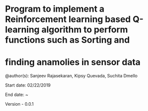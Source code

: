 # Program to implement a Reinforcement learning based Q-learning algorithm to perform functions such as Sorting and
# finding anamolies in sensor data
@author(s): Sanjeev Rajasekaran, Kipsy Quevada, Suchita Dmello

Start date: 02/22/2019

End date: ~

Version - 0.0.1
